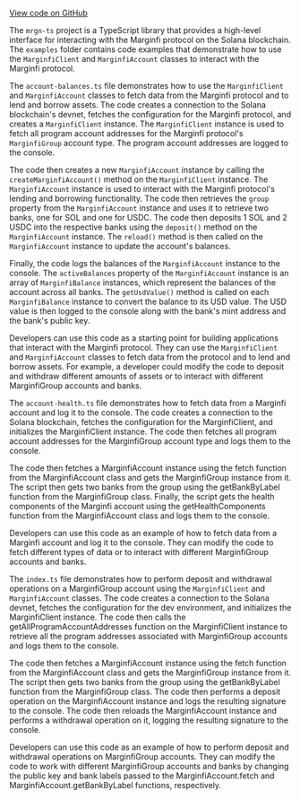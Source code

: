 [View code on GitHub](https://github.com/mrgnlabs/mrgn-ts/.autodoc/docs/json/packages/marginfi-client-v2/examples)

The `mrgn-ts` project is a TypeScript library that provides a high-level interface for interacting with the Marginfi protocol on the Solana blockchain. The `examples` folder contains code examples that demonstrate how to use the `MarginfiClient` and `MarginfiAccount` classes to interact with the Marginfi protocol.

The `account-balances.ts` file demonstrates how to use the `MarginfiClient` and `MarginfiAccount` classes to fetch data from the Marginfi protocol and to lend and borrow assets. The code creates a connection to the Solana blockchain's devnet, fetches the configuration for the Marginfi protocol, and creates a `MarginfiClient` instance. The `MarginfiClient` instance is used to fetch all program account addresses for the Marginfi protocol's `MarginfiGroup` account type. The program account addresses are logged to the console.

The code then creates a new `MarginfiAccount` instance by calling the `createMarginfiAccount()` method on the `MarginfiClient` instance. The `MarginfiAccount` instance is used to interact with the Marginfi protocol's lending and borrowing functionality. The code then retrieves the `group` property from the `MarginfiAccount` instance and uses it to retrieve two banks, one for SOL and one for USDC. The code then deposits 1 SOL and 2 USDC into the respective banks using the `deposit()` method on the `MarginfiAccount` instance. The `reload()` method is then called on the `MarginfiAccount` instance to update the account's balances.

Finally, the code logs the balances of the `MarginfiAccount` instance to the console. The `activeBalances` property of the `MarginfiAccount` instance is an array of `MarginfiBalance` instances, which represent the balances of the account across all banks. The `getUsdValue()` method is called on each `MarginfiBalance` instance to convert the balance to its USD value. The USD value is then logged to the console along with the bank's mint address and the bank's public key.

Developers can use this code as a starting point for building applications that interact with the Marginfi protocol. They can use the `MarginfiClient` and `MarginfiAccount` classes to fetch data from the protocol and to lend and borrow assets. For example, a developer could modify the code to deposit and withdraw different amounts of assets or to interact with different MarginfiGroup accounts and banks.

The `account-health.ts` file demonstrates how to fetch data from a Marginfi account and log it to the console. The code creates a connection to the Solana blockchain, fetches the configuration for the MarginfiClient, and initializes the MarginfiClient instance. The code then fetches all program account addresses for the MarginfiGroup account type and logs them to the console.

The code then fetches a MarginfiAccount instance using the fetch function from the MarginfiAccount class and gets the MarginfiGroup instance from it. The script then gets two banks from the group using the getBankByLabel function from the MarginfiGroup class. Finally, the script gets the health components of the Marginfi account using the getHealthComponents function from the MarginfiAccount class and logs them to the console.

Developers can use this code as an example of how to fetch data from a Marginfi account and log it to the console. They can modify the code to fetch different types of data or to interact with different MarginfiGroup accounts and banks.

The `index.ts` file demonstrates how to perform deposit and withdrawal operations on a MarginfiGroup account using the `MarginfiClient` and `MarginfiAccount` classes. The code creates a connection to the Solana devnet, fetches the configuration for the dev environment, and initializes the MarginfiClient instance. The code then calls the getAllProgramAccountAddresses function on the MarginfiClient instance to retrieve all the program addresses associated with MarginfiGroup accounts and logs them to the console.

The code then fetches a MarginfiAccount instance using the fetch function from the MarginfiAccount class and gets the MarginfiGroup instance from it. The script then gets two banks from the group using the getBankByLabel function from the MarginfiGroup class. The code then performs a deposit operation on the MarginfiAccount instance and logs the resulting signature to the console. The code then reloads the MarginfiAccount instance and performs a withdrawal operation on it, logging the resulting signature to the console.

Developers can use this code as an example of how to perform deposit and withdrawal operations on MarginfiGroup accounts. They can modify the code to work with different MarginfiGroup accounts and banks by changing the public key and bank labels passed to the MarginfiAccount.fetch and MarginfiAccount.getBankByLabel functions, respectively.
